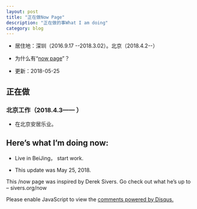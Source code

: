 ```yaml
---
layout: post
title: "正在做Now Page"
description: "正在做的事What I am doing"
category: blog
---
```

- 居住地：深圳（2016.9.17 --2018.3.02）。北京（2018.4.2--）

- 为什么有“[now page](http://nownownow.com/about)”？

- 更新：2018-05-25

## 正在做

### 北京工作（2018.4.3—— ）

- 在北京安居乐业。

## Here’s what I’m doing now:

- Live in BeiJing， start work.


- This update was May 25, 2018.

This /now page was inspired by Derek Sivers. Go check out what he’s up to – sivers.org/now 


<div id="disqus_thread"></div>
<script>

/**
*  RECOMMENDED CONFIGURATION VARIABLES: EDIT AND UNCOMMENT THE SECTION BELOW TO INSERT DYNAMIC VALUES FROM YOUR PLATFORM OR CMS.
*  LEARN WHY DEFINING THESE VARIABLES IS IMPORTANT: https://disqus.com/admin/universalcode/#configuration-variables*/
/*
var disqus_config = function () {
this.page.url = https://violettianjie.github.io;  // Replace PAGE_URL with your page's canonical URL variable
this.page.identifier = https://violettianjie.github.io; // Replace PAGE_IDENTIFIER with your page's unique identifier variable
};
*/
(function() { // DON'T EDIT BELOW THIS LINE
var d = document, s = d.createElement('script');
s.src = 'https://https-violettianjie-github-io-1.disqus.com/embed.js';
s.setAttribute('data-timestamp', +new Date());
(d.head || d.body).appendChild(s);
})();
</script>
<noscript>Please enable JavaScript to view the <a href="https://disqus.com/?ref_noscript">comments powered by Disqus.</a></noscript>


